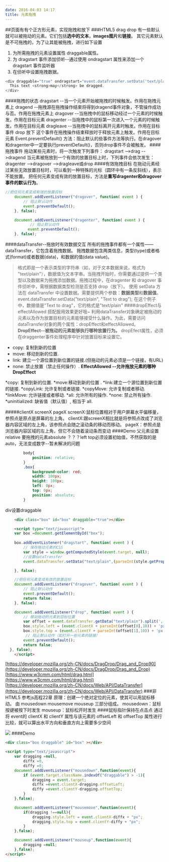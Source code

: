 ```yaml
---
date: 2016-04-03 14:17
title: 元素拖拽
---
```


##页面有有个正方形元素，实现拖拽和放下
###HTML5 drag drop
有一些默认就可以被拖动的元素。它们包括**选中的文本**，**images图片**和**链接**。
其它元素默认是不可拖拽的，为了让其能被拖拽，进行如下设置
1. 为所需拖拽的元素设置属性 draggable属性。
2. 为 dragstart 事件添加侦听--通过使用 ondragstart 属性来添加一个 dragstart 事件监听器
3. 在侦听中设置拖拽数据。
```js
<div draggable="true" ondragstart="event.dataTransfer.setData('text/plain', 'This text may be dragged')">
  This text <strong>may</strong> be dragged.
</div>
```

####拖拽的状态
dragstart --当一个元素开始被拖拽的时候触发。作用在拖拽元素上
dragend --拖拽源在拖拽操作结束将得到dragend事件对象，不管操作成功与否。作用在拖拽元素上
dragover --当拖拽中的鼠标移动经过一个元素的时候触发。作用在目标元素
dragenter --当拖拽中的鼠标第一次进入一个元素的时候触发。作用在目标元素
dragleave --当拖拽中的鼠标离开元素时触发。作用在目标事件
drop 放下 这个事件在拖拽操作结束释放时于释放元素上触发。作用在目标元素
Event.preventDefault() 方法：阻止默认的些事件方法等执行。在dragover和dragenter中一定要执行preventDefault()，否则drop事件不会被触发。
####拖拽事件
拖动某些元素时，将一次触发下列事件：
dragstart -->drag -->dragend
当元素被拖放到一个有效的放置目标上时，下列事件会依次发生：
dragenter -->dragover -->dragleave或drop
####有效拖拽目标
在拖动元素经过某些无效放置目标时，可以看到一种特殊的光标（圆环中有一条反斜线），表示不能放置。
把任何元素变成有效的放置目标，方法是**重写dragenter和dragover事件的默认行为**。
```js
//把任何元素变成有效的放置目标
    document.addEventListener("dragover", function( event ) {
        // 阻止默认动作
        event.preventDefault();
    }, false);

    document.addEventListener("dragenter", function( event ) {
    	   // 阻止默认动作
          event.preventDefault();
    }, false);

```
####dataTransfer--拖放时有效数据交互
所有的拖拽事件都有一个属性——dataTransfer，它包含着拖拽数据。
拖拽数据包含两类信息，类型(type)或者格式(format)或者数据(data)，和数据的值(data value)。
>格式即是一个表示类型的字符串（如，对于文本数据来说，格式为 "text/plain"），数据值为文本字串。当拖拽开始时，你需要通过提供一个类型以及数据来为拖拽添加数据。拖拽过程中，在dragenter 和 dragover 事件侦听中，需根据数据类型检测是否支持 drop（放下）。
使用 setData 方法在 dataTransfer 中设置数据。需要提供两个参数：**数据类型**和**数据值**。
event.dataTransfer.setData("text/plain", "Text to drag");
在这个例子中，数据值是"Text to drag"，它的格式是"text/plain"
####dropEffect与effectAllowed 搭配服用效果更好哦~
利用dataTransfer对象确定被拖动的元素以及作为放置目标的元素能够接受什么操作。为此，需要访问dataTransfer对象的两个属性：dropEffect和effectAllowed。
**DropEffect--被拖动的元素能够执行哪种放置行为。**
dropEfect属性，必须在draggenter事件处理程序中针对放置目标来设置它。
* copy: 复制到新的位置
* move: 移动到新的位置.
* link: 建立一个源位置到新位置的链接.(但拖动的元素必须是一个链接，有URL)
* none: 禁止放置（禁止任何操作）.
**EffectAllowed --允许拖放元素的哪种DropEffect**

*copy: 复制到新的位置.
*move:移动到新的位置 .
*link:建立一个源位置到新位置的链接.
*copyLink: 允许复制或者链接.
*copyMove: 允许复制或者移动.
*linkMove: 允许链接或者移动.
*all: 允许所有的操作.
*none: 禁止所有操作.
*uninitialized: 缺省值（默认值）, 相当于 all.


#####clientX  screenX pageX
screenX:鼠标位置相对于用户屏幕水平偏移量，参照点是原点是屏幕的左上角。
clientX:跟screenX相比就是将参照点改成了浏览器内容区域的左上角，该参照点会随之滚动条的移动而移动。
pageX：参照点是浏览器内容区域的左上角，但它不会随着滚动条而变动
####Demo
父元素设置relative
要拖拽的元素absolute 
？？？left top必须设置初始值，不然获取的是auto，无法变成数字--暂未解决的问题
```css
	    body{
	    	position: relative;
	    }
		.box{
			background-color: red;
			width: 100px;
			height: 100px;
			left: 0px;
			top: 0px;
			position: absolute;
		}
```
div设置draggable

```html
	<div class="box" id="box" draggable="true"></div>

	<script type="text/javascript">
	var box =document.getElementById("box"); 
    
    box.addEventListener("dragstart", function( event ) {
        // 保存拖动元素的CSS
        var style = window.getComputedStyle(event.target, null);
        //设置dataTransfer
        event.dataTransfer.setData("text/plain",(parseInt(style.getPropertyValue("left"),10) - event.clientX) + ',' + (parseInt(style.getPropertyValue("top"),10) - event.clientY));

    }, false);

    //把任何元素变成有效的放置目标
    document.addEventListener("dragover", function( event ) {
        // 阻止默认动作
        event.preventDefault();
        return false; 
    }, false);

	document.addEventListener("drop", function( event ) {
        // 移动拖动的元素到目标位置
        var offset = event.dataTransfer.getData("text/plain").split(',');
        box.style.left = (event.clientX + parseInt(offset[0],10)) + 'px';
        box.style.top = (event.clientY + parseInt(offset[1],10)) + 'px';
         // 阻止默认动作（如打开一些元素的链接）
        event.preventDefault();
        return false;
  }, false);
	</script>

```
[https://developer.mozilla.org/zh-CN/docs/DragDrop/Drag_and_Drop90](https://developer.mozilla.org/zh-CN/docs/DragDrop/Drag_and_Drop)
[https://www.w3cmm.com/html/drag.html](https://www.w3cmm.com/html/drag.html)
[https://developer.mozilla.org/zh-CN/docs/Web/API/DataTransfer](https://developer.mozilla.org/zh-CN/docs/Web/API/DataTransfer)
###非HTML5
参考js高程22章
原理：创建一个绝对定位的元素，使其可以用鼠标移动。
由 mousedown mousemove mouseup 三部分组成。
mousedown：鼠标按键被按下时发生
mouseup：鼠标松开时发生
####鼠标指针保持在点击点
通过将 event的 clientX 和 clientY 属性与该元素的 offsetLeft 和 offsetTop 属性进行比较，就可以算出水平方向和垂直方向上需要多少空间

![](~/15-37-31.jpg)
####Demo
```html
<div class="box draggable" id="box" ></div>

<script type="text/javascript">
    var dragging =null,
    	diffx =0,
    	diffy =0;
	document.addEventListener("mousedown",function(event){
        if (event.target.className.indexOf("draggable") > -1){
            dragging = event.target;
            diffx =event.clientX-dragging.offsetLeft;
            diffy =event.clientY-dragging.offsetTop;
        }
	},false);

	document.addEventListener("mousemove",function(event){
		if(dragging !==null){
            dragging.style.left = event.clientX-diffx + "px";
            dragging.style.top = event.clientY-diffy + "px";
		}
	},false);

	document.addEventListener("mouseup",function(event){
		dragging =null;
	},false);
</script>
```